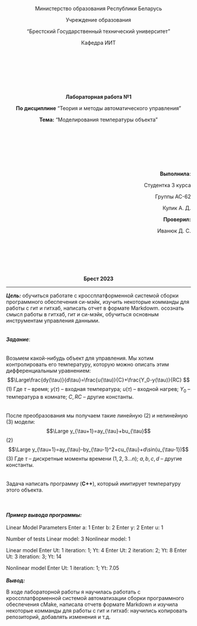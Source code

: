 <p align="center">Министерство образования Республики Беларусь</p>
<p align="center">Учреждение образования</p>
<p align="center">“Брестский Государственный технический университет”</p>
<p align="center">Кафедра ИИТ</p>
<br><br><br><br><br><br>
<p align="center"><strong>Лабораторная работа №1</strong></p>
<p align="center"><strong>По дисциплине</strong> “Теория и методы автоматического управления”</p>
<p align="center"><strong>Тема:</strong> “Моделирования температуры объекта”</p>
<br><br><br><br><br><br>
<p align="right"><strong>Выполнила</strong>:</p>
<p align="right">Студентка 3 курса</p>
<p align="right">Группы АС-62</p>
<p align="right">Кулик А. Д.</p>
<p align="right"><strong>Проверил:</strong></p>
<p align="right">Иванюк Д. С.</p>
<br><br><br><br><br>
<p align="center"><strong>Брест 2023</strong></p>

---
***Цель:***
обучиться работате с кроссплатформенной системой сборки программного обеспечения си-мэйк, изучить некоторые комманды для работы с гит и гитхаб, написать отчет в формате Markdowm. осознать смысл работы в гитхаб, гит и си-мэйк, обучиться основным инструментам управления данными.
<br><br><br>
***Задание***:
<br><br><br>
Возьмем какой-нибудь объект для управления. Мы хотим контролировать его температуру, которую можно описать этим дифференциальным уравнением:
$$\Large\frac{dy(\tau)}{d\tau}=\frac{u(\tau)}{C}+\frac{Y_0-y(\tau)}{RC} $$ (1)
Где $\tau$ – время; $y(\tau)$ – входная температура; $u(\tau)$ – входной нагрев; $Y_0$ – температура в комнате; $C,RC$ – другие константы.
<br><br><br>
После преобразования мы получаем такие линейную (2) и нелинейную (3) модели:
$$\Large y_{\tau+1}=ay_{\tau}+bu_{\tau}$$ (2)
$$\Large y_{\tau+1}=ay_{\tau}-by_{\tau-1}^2+cu_{\tau}+d\sin(u_{\tau-1})$$ (3)
Где $\tau$ – дискретные моменты времени ($1,2,3{\dots}n$); $a,b,c,d$ – другие константы.
<br><br><br>
Задача написать программу (**С++**), который имитирует температуру этого объекта.
<br><br><br><br>
***Пример вывода программы:***
<br><br>
Linear Model Parameters
Enter a:        1
Enter b:        2
Enter y:        2
Enter u:        1

Number of tests
Linear model: 3
Nonlinear model: 1

Linear model
Enter Ut: 1
iteration: 1; Yt: 4
Enter Ut: 2
iteration: 2; Yt: 8
Enter Ut: 3
iteration: 3; Yt: 14

Nonlinear model
Enter Ut: 1
iteration: 1; Yt: 7.05
<br><br>
<strong><em>Вывод:</em></strong>
 <p>В ходе лабораторной работы я научилась работать с кроссплатформенной системой автоматизации сборки программного обеспечения cMake, написала отчетв формате Markdown и изучила некоторые комманды для работы с гит и гитхаб: научились копировать репозиторий, добавлять изменения и т.д. </p>

